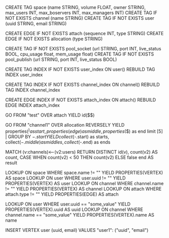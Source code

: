 CREATE TAG space (name STRING, volume FLOAT, owner STRING, max_users INT, max_boservers INT, max_managers INT)
CREATE TAG IF NOT EXISTS channel (name STRING)
CREATE TAG IF NOT EXISTS user (uuid STRING, email STRING)

CREATE EDGE IF NOT EXISTS attach (sequence INT, type STRING)
CREATE EDGE IF NOT EXISTS allocation (type STRING)

CREATE TAG IF NOT EXISTS pool_socket (url STRING, port INT, live_status BOOL, cpu_usage float, mem_usage float)
CREATE TAG IF NOT EXISTS pool_publish (url STRING, port INT, live_status BOOL)

<!-- indexing & rebuilding -->

CREATE TAG INDEX IF NOT EXISTS user_index ON user()
REBUILD TAG INDEX user_index

CREATE TAG INDEX IF NOT EXISTS channel_index ON channel()
REBUILD TAG INDEX channel_index

CREATE EDGE INDEX IF NOT EXISTS attach_index ON attach()
REBUILD EDGE INDEX attach_index

GO FROM "test" OVER attach YIELD id($$)
<!-- channel1을 allocation엣지에 연결된 버텍스를 조회하는데, start는 channels, middle은 allocation, end는 users, 그리고 channels 기준으로 그룹화 시킨다. -->
GO FROM "channel1" OVER allocation REVERSELY YIELD properties($^) as start, properties(edge) as middle, properties($$) as end limit [5] | GROUP BY $-.start YIELD collect($-.start) as starts, collect($-.middle) as middles, collect($-.end) as ends
<!-- 채널별 개수 산정 -->
MATCH (v:channels)<--(v2:users) RETURN DISTINCT id(v), count(v2) AS count, CASE WHEN count(v2) < 50 THEN count(v2) ELSE false end AS result

<!-- 전체 조회 -->

LOOKUP ON space WHERE space.name != "" YIELD PROPERTIES(VERTEX) AS space
LOOKUP ON user WHERE user.uuid != "" YIELD PROPERTIES(VERTEX) AS user
LOOKUP ON channel WHERE channel.name != "" YIELD PROPERTIES(VERTEX) AS channel
LOOKUP ON attach WHERE attach.type != "" YIELD PROPERTIES(EDGE) AS attach


<!-- 단일 조회 -->

LOOKUP ON user WHERE user.uuid == "some_value" YIELD PROPERTIES(VERTEX).uuid AS uuid
LOOKUP ON channel WHERE channel.name == "some_value" YIELD PROPERTIES(VERTEX).name AS name

<!-- insert -->

INSERT VERTEX user (uuid, email) VALUES "user1": ("uuid", "email")
